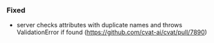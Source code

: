 ### Fixed

- server checks attributes with duplicate names and throws ValidationError if found
  (<https://github.com/cvat-ai/cvat/pull/7890>)
